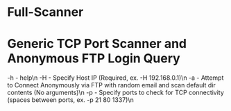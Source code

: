 # Full-Scanner
# Generic TCP Port Scanner and Anonymous FTP Login Query

-h - help\n
-H - Specify Host IP (Required, ex. -H 192.168.0.1)\n
-a - Attempt to Connect Anonymously via FTP with random email and scan default dir contents (No arguments)\n
-p - Specify ports to check for TCP connectivity (spaces between ports, ex. -p 21 80 1337)\n
